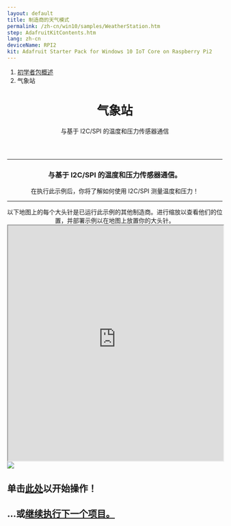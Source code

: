 ```yaml
---
layout: default
title: 制造商的天气模式
permalink: /zh-cn/win10/samples/WeatherStation.htm
step: AdafruitKitContents.htm
lang: zh-cn
deviceName: RPI2
kit: Adafruit Starter Pack for Windows 10 IoT Core on Raspberry Pi2
---
```


<div class="row">
  <div class="col-xs-24">
    <ol class="breadcrumb">
      <li><a href="{{site.baseurl}}/{{page.lang}}/AdafruitMakerKit.htm">初学者包概述</a></li>
      <li class="active">气象站</li>
    </ol>
    <header class="page-title-header">
      <h1 class="page-title">气象站</h1>
      <div class="page-subtitle">与基于 I2C/SPI 的温度和压力传感器通信</div>
    </header>
  </div>
</div>

<hr/>

<div class="row">
  <div class="col-xs-24">
    <center>
    <h3>与基于 I2C/SPI 的温度和压力传感器通信。</h3>
    在执行此示例后，你将了解如何使用 I2C/SPI 测量温度和压力！
    <hr/>
    以下地图上的每个大头针是已运行此示例的其他制造商。进行缩放以查看他们的位置，并部署示例以在地图上放置你的大头针。
  </center>
  </div>
</div>

<iframe class="maker-kit" src="https://adafruitsample.azurewebsites.net/cardViewer?lesson=203" width="100%" height="550px" scrolling="no"></iframe>

<div class="row projectRow">
  <div class="col-md-12 col-xs-24">
    <img src="{{site.baseurl}}/Resources/images/AdafruitStarterPack/WeatherStation.jpg">
  </div>
  <div class="col-md-12 col-xs-24">
    <h2 class="text-center thin-header">单击<a target="_blank" href="https://www.hackster.io/windows-iot/weather-station">此处</a>以开始操作！</h2>
  </div>
</div>

<div class="row lineTop">
  <div class="col-md-12 col-md-offset-12 col-xs-24 text-right">
    <h2 class="thin-header">...或<a href="{{site.baseurl}}/{{page.lang}}/win10/samples/WhatColor.htm">继续执行下一个项目。</a></h2>
  </div>
</div>
